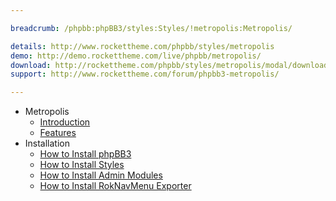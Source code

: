 ```yaml
---

breadcrumb: /phpbb:phpBB3/styles:Styles/!metropolis:Metropolis/

details: http://www.rockettheme.com/phpbb/styles/metropolis
demo: http://demo.rockettheme.com/live/phpbb/metropolis/
download: http://rockettheme.com/phpbb/styles/metropolis/modal/downloads
support: http://www.rockettheme.com/forum/phpbb3-metropolis/

---
```


* Metropolis
	* [Introduction](INDEX.md#introduction)
	* [Features](INDEX.md#features)
* Installation
	* [How to Install phpBB3](../../start/install.md)
	* [How to Install Styles](../../start/styles.md)
	* [How to Install Admin Modules](../../start/styles.md#installing-administrative-modules)
	* [How to Install RokNavMenu Exporter](../../modules/roknavmenu.md)